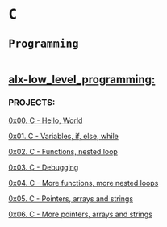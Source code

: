 <pre><h1>C </h1><h2>Programming</h2></pre>

<h2><a href="https://github.com/iAdamo/alx-low_level_programming">alx-low_level_programming:</a></h2>

<h3>PROJECTS:</h3>

<a href="https://github.com/iAdamo/alx-low_level_programming/tree/main/0x00-hello_world">0x00. C - Hello, World</a>

<a href="https://github.com/iAdamo/alx-low_level_programming/tree/main/0x01-variables_if_else_while">0x01. C - Variables, if, else, while</a>

<a href="https://github.com/iAdamo/alx-low_level_programming/tree/main/0x02-functions_nested_loops">0x02. C - Functions, nested loop</a>

<a href="https://github.com/iAdamo/alx-low_level_programming/tree/main/0x03-debugging">0x03. C - Debugging</a>

<a href="https://github.com/iAdamo/alx-low_level_programming/tree/main/0x04-more_functions_nested_loops">0x04. C - More functions, more nested loops</a>

<a href="https://github.com/iAdamo/alx-low_level_programming/tree/main/0x05-pointers_arrays_strings">0x05. C - Pointers, arrays and strings</a>

<a href="https://github.com/iAdamo/alx-low_level_programming/tree/main/0x06-pointers_arrays_strings">0x06. C - More pointers, arrays and strings</a>

